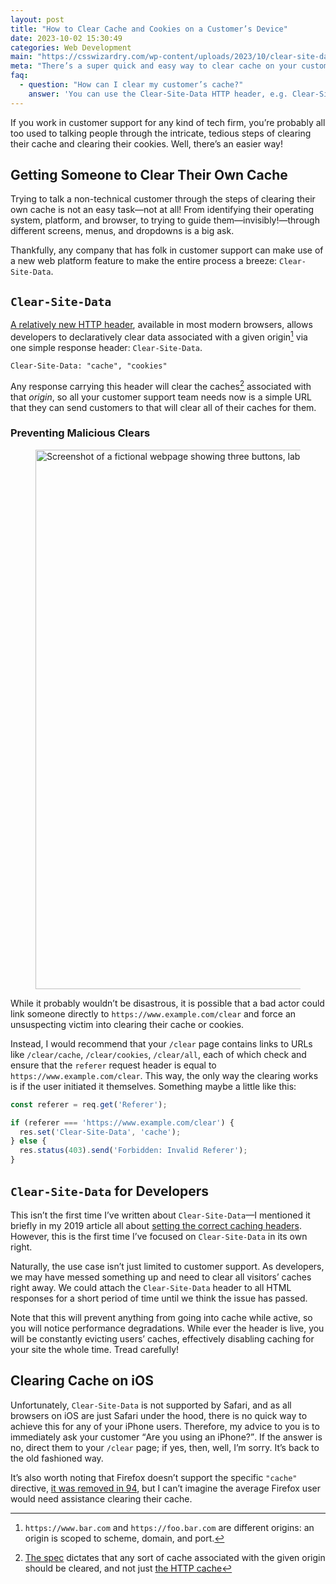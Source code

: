 ```yaml
---
layout: post
title: "How to Clear Cache and Cookies on a Customer’s Device"
date: 2023-10-02 15:30:49
categories: Web Development
main: "https://csswizardry.com/wp-content/uploads/2023/10/clear-site-data.png?1"
meta: "There’s a super quick and easy way to clear cache on your customers’ devices. Are you using it yet?"
faq:
  - question: "How can I clear my customer’s cache?"
    answer: 'You can use the Clear-Site-Data HTTP header, e.g. Clear-Site-Data: "cache".'
---
```


If you work in customer support for any kind of tech firm, you’re probably all
too used to talking people through the intricate, tedious steps of clearing
their cache and clearing their cookies. Well, there’s an easier way!

## Getting Someone to Clear Their Own Cache

Trying to talk a non-technical customer through the steps of clearing their own
cache is not an easy task—not at all! From identifying their operating system,
platform, and browser, to trying to guide them—invisibly!—through different
screens, menus, and dropdowns is a big ask.

Thankfully, any company that has folk in customer support can make use of a new
web platform feature to make the entire process a breeze: `Clear-Site-Data`.

## `Clear-Site-Data`

[A relatively new HTTP
header](https://developer.mozilla.org/en-US/docs/Web/HTTP/Headers/Clear-Site-Data),
available in most modern browsers, allows developers to declaratively clear data
associated with a given origin[^1] via one simple response header:
`Clear-Site-Data`.

```http
Clear-Site-Data: "cache", "cookies"
```

Any response carrying this header will clear the caches[^2] associated with that
_origin_, so all your customer support team needs now is a simple URL that they
can send customers to that will clear all of their caches for them.

### Preventing Malicious Clears

<figure>
<img src="{{ site.cloudinary }}/wp-content/uploads/2023/10/clear-site-data.png?1" alt="Screenshot of a fictional webpage showing three buttons, labelled ‘Clear cache’, ‘Clear cookies’, and ‘Clear all’." loading="lazy" width="1500" height="863" />
</figure>

While it probably wouldn’t be disastrous, it is possible that a bad actor could
link someone directly to `https://www.example.com/clear` and force an
unsuspecting victim into clearing their cache or cookies.

Instead, I would recommend that your `/clear` page contains links to URLs like
`/clear/cache`, `/clear/cookies`, `/clear/all`, each of which check and ensure
that the `referer` request header is equal to `https://www.example.com/clear`.
This way, the only way the clearing works is if the user initiated it
themselves. Something maybe a little like this:

```js
const referer = req.get('Referer');

if (referer === 'https://www.example.com/clear') {
  res.set('Clear-Site-Data', 'cache');
} else {
  res.status(403).send('Forbidden: Invalid Referer');
}
```

## `Clear-Site-Data` for Developers

<p class="c-highlight">This isn’t the first time I’ve written about
<code>Clear-Site-Data</code>—I mentioned it briefly in my 2019 article all about
<a href="/2019/03/cache-control-for-civilians/#clear-site-data">setting
the correct caching headers</a>. However, this is the first time I’ve focused on
<code>Clear-Site-Data</code> in its own right.</p>

Naturally, the use case isn’t just limited to customer support. As developers,
we may have messed something up and need to clear all visitors’ caches right
away. We could attach the `Clear-Site-Data` header to all HTML responses for
a short period of time until we think the issue has passed.

Note that this will prevent anything from going into cache while active, so you
will notice performance degradations. While ever the header is live, you will be
constantly evicting users’ caches, effectively disabling caching for your site
the whole time. Tread carefully!

## Clearing Cache on iOS

Unfortunately, `Clear-Site-Data` is not supported by Safari, and as all browsers
on iOS are just Safari under the hood, there is no quick way to achieve this for
any of your iPhone users. Therefore, my advice to you is to immediately ask your
customer <q>Are you using an iPhone?</q>. If the answer is no, direct them to
your `/clear` page; if yes, then, well, I’m sorry. It’s back to the old
fashioned way.

It’s also worth noting that Firefox doesn’t support the specific `"cache"`
directive, [it was removed in
94](https://bugzilla.mozilla.org/show_bug.cgi?id=1671182), but I can’t imagine
the average Firefox user would need assistance clearing their cache.

[^1]: `https://www.bar.com` and `https://foo.bar.com` are different origins: an origin is scoped to scheme, domain, and port.
[^2]: [The spec](https://w3c.github.io/webappsec-Clear-Site-Data/#clear-cache) dictates that any sort of cache associated with the given origin should be cleared, and not just [the HTTP cache](/2019/03/cache-control-for-civilians/)
